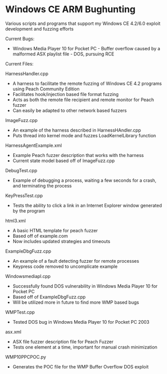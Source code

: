 # Windows CE ARM Bughunting
Various scripts and programs that support my Windows CE 4.2/6.0 exploit development and fuzzing efforts

Current Bugs:
- Windows Media Player 10 for Pocket PC - Buffer overflow caused by a malformed ASX playlist file - DOS, pursuing RCE

Current Files:

HarnessHandler.cpp
- A harness to facilitate the remote fuzzing of Windows CE 4.2 programs using Peach Community Edition
- Facilitates hook/injection based file format fuzzing
- Acts as both the remote file recipient and remote monitor for Peach fuzzer
- Can easily be adapted to other network based fuzzers

ImageFuzz.cpp
- An example of the harness described in HarnessHAndler.cpp
- Puts thread into kernel mode and fuzzes LoadKernelLibrary function

HarnessAgentExample.xml
- Example Peach fuzzer description that works with the harness
- Current state model based off of ImageFuzz.cpp

DebugTest.cpp
- Example of debugging a process, waiting a few seconds for a crash, and terminating the process

KeyPressTest.cpp
- Tests the ability to click a link in an Internet Explorer window generated by the program

html3.xml
- A basic HTML template for peach fuzzer
- Based off of example.com
- Now includes updated strategies and timeouts

ExampleDbgFuzz.cpp
- An example of a fault detecting fuzzer for remote processes
- Keypress code removed to uncomplicate example

Windowsmediapl.cpp
- Successfully found DOS vulnerability in Windows Media Player 10 for Pocket PC
- Based off of ExampleDbgFuzz.cpp
- Will be utilized more in future to find more WMP based bugs

WMPTest.cpp
- Tested DOS bug in Windows Media Player 10 for Pocket PC 2003

asx.xml
- ASX file fuzzer description file for Peach Fuzzer
- Tests one element at a time, important for manual crash minimization

WMP10PPCPOC.py
- Generates the POC file for the WMP Buffer Overflow DOS exploit

